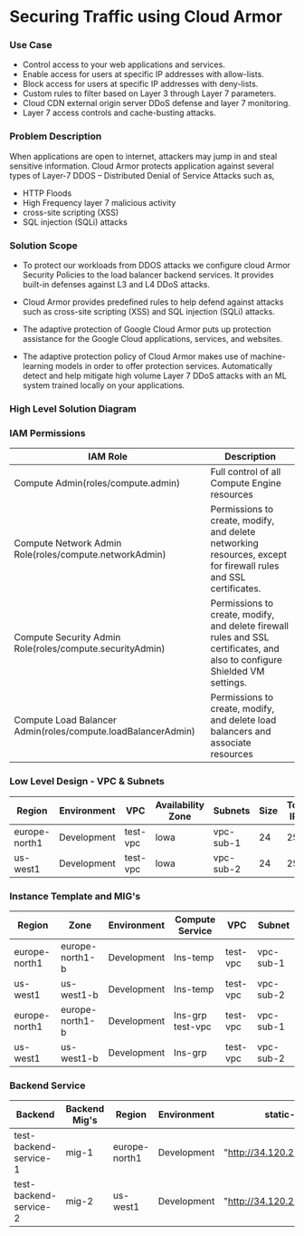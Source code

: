 # Securing Traffic using Cloud Armor
### Use Case
- Control access to your web applications and services.
- Enable access for users at specific IP addresses with allow-lists.
- Block access for users at specific IP addresses with deny-lists.
- Custom rules to filter based on Layer 3 through Layer 7 parameters.
- Cloud CDN external origin server DDoS defense and layer 7 monitoring.
- Layer 7 access controls and cache-busting attacks.

### Problem Description
When applications are open to internet, attackers may jump in and steal sensitive information. Cloud Armor protects application against several types of Layer-7 DDOS – Distributed Denial of Service Attacks such as,
- HTTP Floods
- High Frequency layer 7 malicious activity
- cross-site scripting (XSS) 
- SQL injection (SQLi) attacks

### Solution Scope
- To protect our workloads from DDOS attacks we configure cloud Armor Security Policies to the load balancer backend services. It provides built-in defenses against L3 and L4 DDoS attacks.
- Cloud Armor provides predefined rules to help defend against attacks such as cross-site scripting (XSS) and SQL injection (SQLi) attacks.
- The adaptive protection of Google Cloud Armor puts up protection assistance for the Google Cloud applications, services, and websites.

- The adaptive protection policy of Cloud Armor makes use of machine-learning models in order to offer protection services. Automatically   detect and help mitigate high volume Layer 7 DDoS attacks with an ML system trained locally on your applications.

### High Level Solution Diagram

### IAM Permissions
| IAM Role | Description |
| -------- | ----------- |
| Compute Admin(roles/compute.admin) | Full control of all Compute Engine resources |
| Compute Network Admin Role(roles/compute.networkAdmin) | Permissions to create, modify, and delete networking resources, except for firewall rules and SSL certificates. |
| Compute Security Admin Role(roles/compute.securityAdmin) | Permissions to create, modify, and delete firewall rules and SSL certificates, and also to configure Shielded VM settings. |
| Compute Load Balancer Admin(roles/compute.loadBalancerAdmin) | Permissions to create, modify, and delete load balancers and associate resources |

### Low Level Design - VPC & Subnets
| Region | Environment | VPC | Availability Zone | Subnets | Size | Total IP's | Subnet CIDR |
| ------ | ----------- | --- | ----------------- | ------- | ---- | ---------- | ----------- |
| europe-north1 | Development | test-vpc | lowa | vpc-sub-1 | 24 | 256 | 24 |
| us-west1 | Development | test-vpc | lowa | vpc-sub-2 | 24 | 256 | 24 |

### Instance Template and MIG's
| Region |	Zone |	Environment |	Compute Service | 	VPC |	Subnet |
| ------ | ----- | ------------ | --------------- | ----- | ------ |
| europe-north1 |	europe-north1-b |	Development |	Ins-temp |	test-vpc |	vpc-sub-1 |
| us-west1 |	us-west1-b |	Development |	Ins-temp |	test-vpc |	vpc-sub-2 |
| europe-north1 |	europe-north1-b |	Development |	Ins-grp	test-vpc | test-vpc |	vpc-sub-1 |
| us-west1 |	us-west1-b |	Development |	Ins-grp |	test-vpc |	vpc-sub-2 |

### Backend Service
| Backend | Backend Mig's | Region | Environment | static-IP |
| ------- | ------------- | ------ | ----------- | --------- |
| test-backend-service-1 |	mig-1 |	europe-north1 |	Development |	"http://34.120.22.33" |
| test-backend-service-2	| mig-2	 | us-west1	| Development	| "http://34.120.22.33/nginx" |









